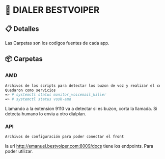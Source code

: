 # 🚀 DIALER BESTVOIPER

## 📋 Detalles
Las Carpetas son los codigos fuentes de cada app.

## 📦 Carpetas
### AMD
```bash
Archivos de los scripts para detectar los buzon de voz y realizar el corte.
Quedaron como servicios
=> # systemctl status monitor_voicemail_killer
=> # systemctl status vosk-amd
```

Llamando a la extension 9110 va a detectar si es buzon, corta la llamada. Si detecta humano lo envia a otro dialplan.

### API

```bash
Archivos de configuración para poder conectar el front
```
la url http://emanuel.bestvoiper.com:8009/docs tiene los endpoints. Para poder utilizar.

